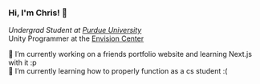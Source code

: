 ### Hi, I'm Chris! 👋
*Undergrad Student at [Purdue University](https://www.purdue.edu/)*\
Unity Programmer at the [Envision Center](https://www.ecshowcase.com/)

🔭 I’m currently working on a friends portfolio website and learning Next.js with it :p \
🌱 I’m currently learning how to properly function as a cs student :(
<!--
**ChristopherTrumpet/ChristopherTrumpet** is a ✨ _special_ ✨ repository because its `README.md` (this file) appears on your GitHub profile.

Here are some ideas to get you started:

- 🔭 I’m currently working on ...
- 🌱 I’m currently learning ...
- 👯 I’m looking to collaborate on ...
- 🤔 I’m looking for help with ...
- 💬 Ask me about ...
- 📫 How to reach me: ...
- 😄 Pronouns: ...
- ⚡ Fun fact: ...
-->
